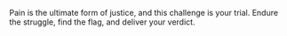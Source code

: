 Pain is the ultimate form of justice, and this challenge is your trial. Endure the struggle, find the flag, and deliver your verdict.
